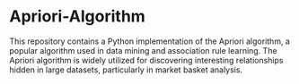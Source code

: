 # Apriori-Algorithm
This repository contains a Python implementation of the Apriori algorithm, a popular algorithm used in data mining and association rule learning. The Apriori algorithm is widely utilized for discovering interesting relationships hidden in large datasets, particularly in market basket analysis.
